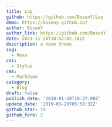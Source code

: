 ```yaml
---
title: Lap
github: https://github.com/BosenY/Lap
demo: https://boseny.github.io/
author: BosenY
author_link: https://github.com/BosenY
date: 2023-11-26T10:52:02.162Z
description: a hexo theme
ssg:
  - Hexo
css:
  - Stylus
cms:
  - Markdown
category:
  - Blog
draft: false
publish_date: '2018-01-18T10:27:09Z'
update_date: '2019-03-29T05:50:32Z'
github_star: 19
github_fork: 2
---
```

